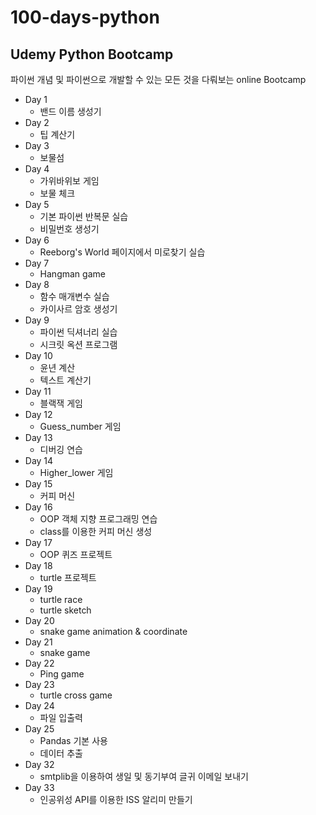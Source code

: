 # 100-days-python

## Udemy Python Bootcamp

파이썬 개념 및 파이썬으로 개발할 수 있는 모든 것을 다뤄보는 online Bootcamp 
- Day 1
	- 밴드 이름 생성기
- Day 2
	- 팁 계산기
- Day 3 
	- 보물섬
- Day 4
	- 가위바위보 게임
	- 보물 체크
- Day 5
	- 기본 파이썬 반복문 실습
	- 비밀번호 생성기 
- Day 6
	- Reeborg's World 페이지에서 미로찾기 실습
- Day 7
	- Hangman game
- Day 8
	- 함수 매개변수 실습
	- 카이사르 암호 생성기
- Day 9
	- 파이썬 딕셔너리 실습
	- 시크릿 옥션 프로그램
- Day 10
	- 윤년 계산
	- 텍스트 계산기 
- Day 11
	- 블랙잭 게임
- Day 12
	- Guess_number 게임
- Day 13
	- 디버깅 연습
- Day 14
	- Higher_lower 게임
- Day 15
	- 커피 머신 
- Day 16
	- OOP 객체 지향 프로그래밍 연습
	- class를 이용한 커피 머신 생성
- Day 17
	- OOP 퀴즈 프로젝트
- Day 18
	- turtle 프로젝트
- Day 19
	- turtle race 
	- turtle sketch
- Day 20
	- snake game animation & coordinate
- Day 21 
	- snake game
- Day 22
	- Ping game
- Day 23
	- turtle cross game
- Day 24
	- 파일 입출력 
- Day 25
	- Pandas 기본 사용
	- 데이터 추출
- Day 32
	- smtplib을 이용하여 생일 및 동기부여 글귀 이메일 보내기
- Day 33
	- 인공위성 API를 이용한 ISS 알리미 만들기
